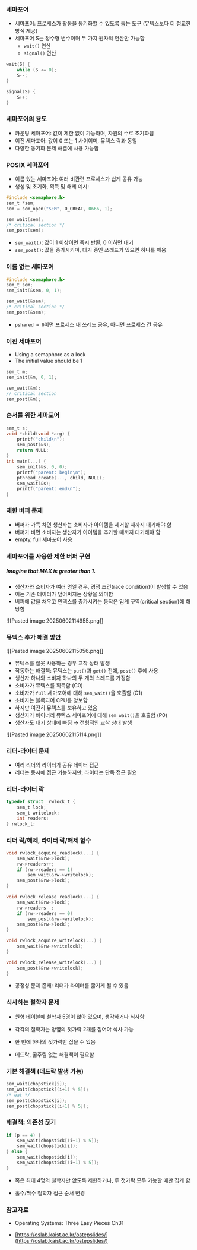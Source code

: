 
### 세마포어

- 세마포어: 프로세스가 활동을 동기화할 수 있도록 돕는 도구 (뮤텍스보다 더 정교한 방식 제공)
- 세마포어 S는 정수형 변수이며 두 가지 원자적 연산만 가능함
    - `wait()` 연산
    - `signal()` 연산

```c
wait(S) {
    while (S <= 0);
    S--;
}

signal(S) {
    S++;
}
```

### 세마포어의 용도

- 카운팅 세마포어: 값이 제한 없이 가능하며, 자원의 수로 초기화됨
- 이진 세마포어: 값이 0 또는 1 사이이며, 뮤텍스 락과 동일
- 다양한 동기화 문제 해결에 사용 가능함

### POSIX 세마포어

- 이름 있는 세마포어: 여러 비관련 프로세스가 쉽게 공유 가능
- 생성 및 초기화, 획득 및 해제 예시:

```c
#include <semaphore.h>
sem_t *sem;
sem = sem_open("SEM", O_CREAT, 0666, 1);

sem_wait(sem);
/* critical section */
sem_post(sem);
```

- `sem_wait()`: 값이 1 이상이면 즉시 반환, 0 이하면 대기
- `sem_post()`: 값을 증가시키며, 대기 중인 쓰레드가 있으면 하나를 깨움

### 이름 없는 세마포어

```c
#include <semaphore.h>
sem_t sem;
sem_init(&sem, 0, 1);

sem_wait(&sem);
/* critical section */
sem_post(&sem);
```

- `pshared = 0`이면 프로세스 내 쓰레드 공유, 아니면 프로세스 간 공유

### 이진 세마포어

- Using a semaphore as a lock
- The initial value should be 1
```c
sem_t m;
sem_init(&m, 0, 1);

sem_wait(&m);
// critical section
sem_post(&m);
```

### 순서를 위한 세마포어

```c
sem_t s;
void *child(void *arg) {
    printf("child\n");
    sem_post(&s);
    return NULL;
}
int main(...) {
    sem_init(&s, 0, 0);
    printf("parent: begin\n");
    pthread_create(..., child, NULL);
    sem_wait(&s);
    printf("parent: end\n");
}
```

### 제한 버퍼 문제

- 버퍼가 가득 차면 생산자는 소비자가 아이템을 제거할 때까지 대기해야 함
- 버퍼가 비면 소비자는 생산자가 아이템을 추가할 때까지 대기해야 함
- empty, full 세마포어 사용

### 세마포어를 사용한 제한 버퍼 구현

##### Imagine that MAX is greater than 1.
 - 생산자와 소비자가 여러 명일 경우, 경쟁 조건(race condition)이 발생할 수 있음
- 이는 기존 데이터가 덮어써지는 상황을 의미함
- 버퍼에 값을 채우고 인덱스를 증가시키는 동작은 임계 구역(critical section)에 해당함

![[Pasted image 20250602114955.png]]

### 뮤텍스 추가 해결 방안

![[Pasted image 20250602115056.png]]

- 뮤텍스를 잘못 사용하는 경우 교착 상태 발생
- 작동하는 해결책: 뮤텍스는 `put()`과 `get()` 전에, `post()` 후에 사용
- 생산자 하나와 소비자 하나의 두 개의 스레드를 가정함
- 소비자가 뮤텍스를 획득함 (C0)
- 소비자가 `full` 세마포어에 대해 `sem_wait()`을 호출함 (C1)
- 소비자는 블록되어 CPU를 양보함
- 하지만 여전히 뮤텍스를 보유하고 있음
- 생산자가 바이너리 뮤텍스 세마포어에 대해 `sem_wait()`을 호출함 (P0)
- 생산자도 대기 상태에 빠짐 → 전형적인 교착 상태 발생

![[Pasted image 20250602115114.png]]

### 리더-라이터 문제

- 여러 리더와 라이터가 공유 데이터 접근
- 리더는 동시에 접근 가능하지만, 라이터는 단독 접근 필요

### 리더-라이터 락

```c
typedef struct _rwlock_t {
    sem_t lock;
    sem_t writelock;
    int readers;
} rwlock_t;
```

### 리더 락/해제, 라이터 락/해제 함수

```c
void rwlock_acquire_readlock(...) {
    sem_wait(&rw->lock);
    rw->readers++;
    if (rw->readers == 1)
        sem_wait(&rw->writelock);
    sem_post(&rw->lock);
}

void rwlock_release_readlock(...) {
    sem_wait(&rw->lock);
    rw->readers--;
    if (rw->readers == 0)
        sem_post(&rw->writelock);
    sem_post(&rw->lock);
}

void rwlock_acquire_writelock(...) {
    sem_wait(&rw->writelock);
}

void rwlock_release_writelock(...) {
    sem_post(&rw->writelock);
}
```

- 공정성 문제 존재: 리더가 라이터를 굶기게 될 수 있음
    

### 식사하는 철학자 문제

- 원형 테이블에 철학자 5명이 앉아 있으며, 생각하거나 식사함
    
- 각각의 철학자는 양옆의 젓가락 2개를 집어야 식사 가능
    
- 한 번에 하나의 젓가락만 집을 수 있음
    
- 데드락, 굶주림 없는 해결책이 필요함
    

### 기본 해결책 (데드락 발생 가능)

```c
sem_wait(chopstick[i]);
sem_wait(chopstick[(i+1) % 5]);
/* eat */
sem_post(chopstick[i]);
sem_post(chopstick[(i+1) % 5]);
```

### 해결책: 의존성 끊기

```c
if (p == 4) {
    sem_wait(chopstick[(i+1) % 5]);
    sem_wait(chopstick[i]);
} else {
    sem_wait(chopstick[i]);
    sem_wait(chopstick[(i+1) % 5]);
}
```

- 혹은 최대 4명의 철학자만 앉도록 제한하거나, 두 젓가락 모두 가능할 때만 집게 함
    
- 홀수/짝수 철학자 접근 순서 변경
    

### 참고자료

- Operating Systems: Three Easy Pieces Ch31
    
- [https://oslab.kaist.ac.kr/ostepslides/](https://oslab.kaist.ac.kr/ostepslides/)